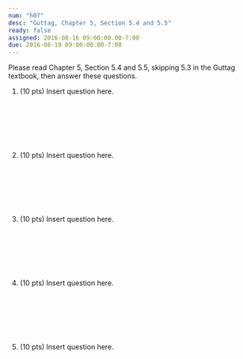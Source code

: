 ```yaml
---
num: "h07"
desc: "Guttag, Chapter 5, Section 5.4 and 5.5"
ready: false
assigned: 2016-08-16 09:00:00.00-7:00
due: 2016-08-19 09:00:00.00-7:00
---
```


Please read Chapter 5, Section 5.4 and 5.5, skipping 5.3 in the Guttag textbook, then answer these questions.

<ol>

<li markdown="1" style="margin-bottom:8em;">

(10 pts) Insert question here.

</li>


<li markdown="1" style="margin-bottom:8em;">

(10 pts) Insert question here.

</li>


<li markdown="1" style="margin-bottom:8em;" class="page-break-before">

(10 pts) Insert question here.

</li>


<li markdown="1" style="margin-bottom:8em;" >

(10 pts) Insert question here.

</li>


<li markdown="1" style="margin-bottom:8em;" >

(10 pts) Insert question here.

</li>

</ol>
